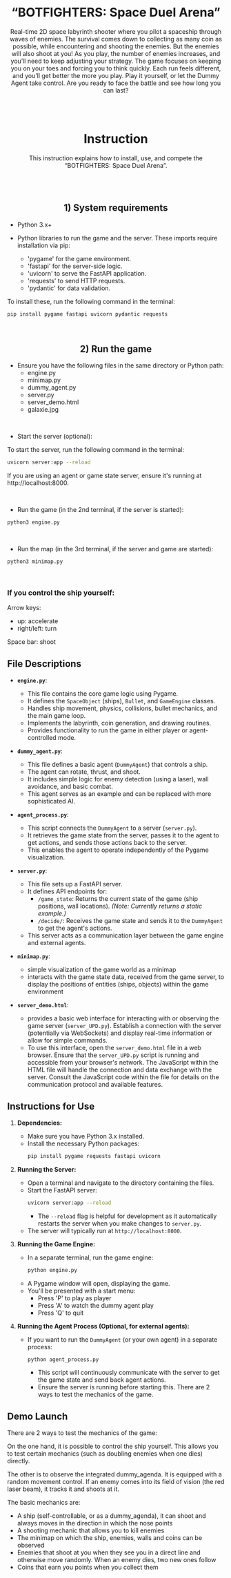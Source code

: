 
<br>

# <div align="center">“BOTFIGHTERS: Space Duel Arena”</div> 



<div align="center"> Real-time 2D space labyrinth shooter where you pilot a spaceship through waves of enemies. The survival comes down to collecting as many coin as possible, while encountering and shooting the enemies. But the enemies will also shoot at you! As you play, the number of enemies increases, and you’ll need to keep adjusting your strategy. The game focuses on keeping you on your toes and forcing you to think quickly. Each run feels different, and you’ll get better the more you play. Play it yourself, or let the Dummy Agent take control. Are you ready to face the battle and see how long you can last?</div>

<br><br>

   
# <div align="center"> Instruction</div>

<div align="center"> This instruction explains how to install, use, and compete the “BOTFIGHTERS: Space Duel Arena”.</div>




<br><br>






## <div align="center"> 1) System requirements</div>


- Python 3.x+
 
- Python libraries to run the game and the server. These imports require installation via pip:
    * 'pygame' for the game environment.
	 * 'fastapi' for the server-side logic.
	 * 'uvicorn' to serve the FastAPI application.
	 * 'requests' to send HTTP requests.
	 * 'pydantic' for data validation.

To install these, run the following command in the terminal:

```bash
pip install pygame fastapi uvicorn pydantic requests
```
<br>

## <div align="center"> 2) Run the game </div>



-	Ensure you have the following files in the same directory or Python path:
    *	engine.py
    *	minimap.py
    *	dummy_agent.py
    *	server.py
    *	server_demo.html
    *	galaxie.jpg
<br>

-	Start the server (optional):

To start the server, run the following command in the terminal:

```bash
uvicorn server:app --reload
```


If you are using an agent or game state server, ensure it's running at http://localhost:8000.

<br>


-	Run the game (in the 2nd terminal, if the server is started):

```bash
python3 engine.py
```


<br>

-	Run the map (in the 3rd terminal, if the server and game are started):

```bash
python3 minimap.py
```

<br>














### If you control the ship yourself:  

Arrow keys:  
- up: accelerate  
- right/left: turn

Space bar: shoot


## File Descriptions

* **`engine.py`**:
    * This file contains the core game logic using Pygame.
    * It defines the `SpaceObject` (ships), `Bullet`, and `GameEngine` classes.
    * Handles ship movement, physics, collisions, bullet mechanics, and the main game loop.
    * Implements the labyrinth, coin generation, and drawing routines.
    * Provides functionality to run the game in either player or agent-controlled mode.

* **`dummy_agent.py`**:
    * This file defines a basic agent (`DummyAgent`) that controls a ship.
    * The agent can rotate, thrust, and shoot.
    * It includes simple logic for enemy detection (using a laser), wall avoidance, and basic combat.
    * This agent serves as an example and can be replaced with more sophisticated AI.

* **`agent_process.py`**:
    * This script connects the `DummyAgent` to a server (`server.py`).
    * It retrieves the game state from the server,  passes it to the agent to get actions, and sends those actions back to the server.
    * This enables the agent to operate independently of the Pygame visualization.

* **`server.py`**:
    * This file sets up a FastAPI server.
    * It defines API endpoints for:
        * `/game_state`:  Returns the current state of the game (ship positions, wall locations).  *(Note:  Currently returns a static example.)*
        * `/decide/`:  Receives the game state and sends it to the `DummyAgent` to get the agent's actions.
    * This server acts as a communication layer between the game engine and external agents.
 
* **`minimap.py`**:
    * simple visualization of the game world as a minimap
    * interacts with the game state data, received from the game server, to display the positions of entities (ships, objects) within the game environment

* **`server_demo.html`**:
    * provides a basic web interface for interacting with or observing the game server (`server_UPD.py`). Establish a connection with the server (potentially via WebSockets) and display real-time information or allow for simple commands.
    * To use this interface, open the `server_demo.html` file in a web browser. Ensure that the `server_UPD.py` script is running and accessible from your browser's network. The JavaScript within the HTML file will handle the connection and data exchange with the server. Consult the JavaScript code within the file for details on the communication protocol and available features.

## Instructions for Use

1.  **Dependencies:**
    * Make sure you have Python 3.x installed.
    * Install the necessary Python packages:
        ```bash
        pip install pygame requests fastapi uvicorn
        ```

2.  **Running the Server:**
    * Open a terminal and navigate to the directory containing the files.
    * Start the FastAPI server:
        ```bash
        uvicorn server:app --reload
        ```
        * The `--reload` flag is helpful for development as it automatically restarts the server when you make changes to `server.py`.
    * The server will typically run at `http://localhost:8000`.

3.  **Running the Game Engine:**
    * In a separate terminal, run the game engine:
        ```bash
        python engine.py
        ```
    * A Pygame window will open, displaying the game.
    * You'll be presented with a start menu:
        * Press 'P' to play as player
        * Press 'A' to watch the dummy agent play
        * Press 'Q' to quit

4.  **Running the Agent Process (Optional, for external agents):**
    * If you want to run the `DummyAgent` (or your own agent) in a separate process:
        ```bash
        python agent_process.py
        ```
        * This script will continuously communicate with the server to get the game state and send back agent actions.
        * Ensure the server is running before starting this.
     There are 2 ways to test the mechanics of the game.

## Demo Launch

There are 2 ways to test the mechanics of the game:

On the one hand, it is possible to control the ship yourself. This allows you to test certain mechanics (such as doubling enemies when one dies) directly.

The other is to observe the integrated dummy_agenda. It is equipped with a random movement control. If an enemy comes into its field of vision (the red laser beam), it tracks it and shoots at it.

The basic mechanics are:

- A ship (self-controllable, or as a dummy_agenda), it can shoot and always moves in the direction in which the nose points  
- A shooting mechanic that allows you to kill enemies  
- The minimap on which the ship, enemies, walls and coins can be observed  
- Enemies that shoot at you when they see you in a direct line and otherwise move randomly. When an enemy dies, two new ones follow  
- Coins that earn you points when you collect them  

